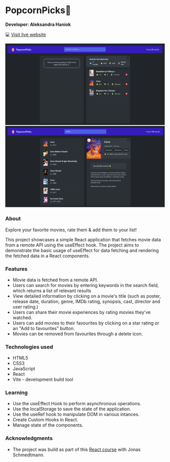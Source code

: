 # PopcornPicks🍿

**Developer: Aleksandra Haniok**

💻 [Visit live website](https://popcornpicks.netlify.app/)

![Mockup](popcornpicks-mockup-image.png)
![Mocku2p](popcornpicks-mockup-image2.png)

### About

Explore your favorite movies, rate them & add them to your list!

This project showcases a simple React application that fetches movie data from a remote API using the useEffect hook. The project aims to demonstrate the basic usage of useEffect for data fetching and rendering the fetched data in a React components.

### Features

- Movie data is fetched from a remote API.
- Users can search for movies by entering keywords in the search field, which returns a list of relevant results
- View detailed information by clicking on a movie's title (such as poster, release date, duration, genre, IMDb rating, synopsis, cast, director and user rating.)
- Users can share their movie experiences by rating movies they've watched.
- Users can add movies to their favourites by clicking on a star rating or an "Add to favourites" button.
- Movies can be removed from favourites through a delete icon.

### Technologies used

- HTML5
- CSS3
- JavaScript
- React
- Vite - development build tool

### Learning

- Use the useEffect Hook to perform asynchronous operations.
- Use the localStorage to save the state of the application.
- Use the useRef hook to manipulate DOM in various intances.
- Create Custom Hooks in React.
- Manage state of the components.

### Acknowledgments

- The project was build as part of this [React course](https://www.udemy.com/course/the-ultimate-react-course/) with Jonas Schmedtmann.
